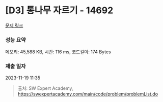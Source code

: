 # [D3] 통나무 자르기 - 14692 

[문제 링크](https://swexpertacademy.com/main/code/problem/problemDetail.do?contestProbId=AYJW0g-qlO8DFASv) 

### 성능 요약

메모리: 45,588 KB, 시간: 116 ms, 코드길이: 174 Bytes

### 제출 일자

2023-11-19 11:35



> 출처: SW Expert Academy, https://swexpertacademy.com/main/code/problem/problemList.do